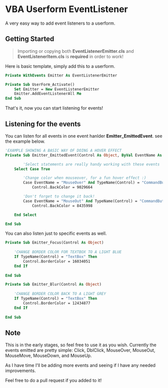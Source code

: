# VBA Userform EventListener
A very easy way to add event listeners  to a userform.

## Getting Started
> Importing or copying both **EventListenerEmitter.cls** and **EventListenerItem.cls** is **required** in order to work!

Here is basic template, simply add this to a userform.
```vb
Private WithEvents Emitter As EventListenerEmitter

Private Sub UserForm_Activate()
    Set Emitter = New EventListenerEmitter
    Emitter.AddEventListenerAll Me
End Sub
```

That's it, now you can start listening for events!

## Listening for the events

You can listen for all events in one event hanlder **Emitter_EmittedEvent**. see the example below.

```vb
'EXAMPLE SHOWING A BASIC WAY OF DOING A HOVER EFFECT
Private Sub Emitter_EmittedEvent(Control As Object, ByVal EventName As String, EventParameters As Scripting.Dictionary)

        'Select statements are really handy working with these events
    Select Case True

        'Change color when mouseover, for a fun hover effect :)
        Case EventName = "MouseOver" And TypeName(Control) = "CommandButton"
            Control.BackColor = 9029664

        'Don't forget to change it back!
        Case EventName = "MouseOut" And TypeName(Control) = "CommandButton"
            Control.BackColor = 8435998

    End Select

End Sub
```

You can also listen just to specific events as well.

```vb
Private Sub Emitter_Focus(Control As Object)
    
    'CHANGE BORDER COLOR FOR TEXTBOX TO A LIGHT BLUE
    If TypeName(Control) = "TextBox" Then
        Control.BorderColor = 16034051
    End If
    
End Sub

Private Sub Emitter_Blur(Control As Object)
    
    'CHANGE BORDER COLOR BACK TO A LIGHT GREY
    If TypeName(Control) = "TextBox" Then
        Control.BorderColor = 12434877
    End If
    
End Sub
```

## Note
This is in the early stages, so feel free to use it as you wish. Currently the events emitted are pretty simple: Click, DblClick, MouseOver, MouseOut, MouseMove, MouseDown, and MouseUp. 

As I have time I'll be adding more events and seeing if I have any needed improvements.

Feel free to do a pull request if you added to it!

